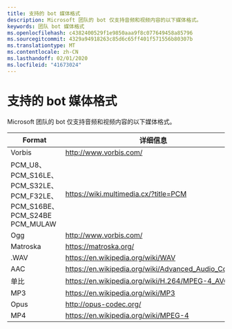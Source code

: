 ```yaml
---
title: 支持的 bot 媒体格式
description: Microsoft 团队的 bot 仅支持音频和视频内容的以下媒体格式。
keywords: 团队 bot 媒体格式
ms.openlocfilehash: c4382400529f1e9850aaa9f8c077649458a85796
ms.sourcegitcommit: 4329a94918263c85d6c65ff401f571556b80307b
ms.translationtype: MT
ms.contentlocale: zh-CN
ms.lasthandoff: 02/01/2020
ms.locfileid: "41673024"
---
```

# <a name="supported-media-formats-for-bots"></a>支持的 bot 媒体格式

Microsoft 团队的 bot 仅支持音频和视频内容的以下媒体格式。

| Format | 详细信息 |
| --- | --- |
| Vorbis | http://www.vorbis.com/ |
| PCM_U8、PCM_S16LE、PCM_S32LE、PCM_F32LE、PCM_S16BE、PCM_S24BE PCM_MULAW | https://wiki.multimedia.cx/?title=PCM |
| Ogg | http://www.vorbis.com/ |
| Matroska | https://matroska.org/ |
| .WAV | https://en.wikipedia.org/wiki/WAV |
| AAC | https://en.wikipedia.org/wiki/Advanced_Audio_Coding |
| 单比 | https://en.wikipedia.org/wiki/H.264/MPEG-4_AVC |
| MP3 | https://en.wikipedia.org/wiki/MP3 |
| Opus | http://opus-codec.org/ |
| MP4 | https://en.wikipedia.org/wiki/MPEG-4 |

